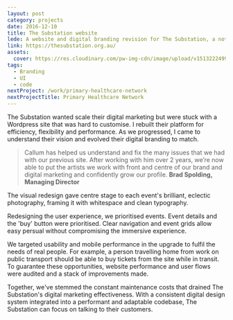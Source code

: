 ```yaml
---
layout: post
category: projects
date: 2016-12-10
title: The Substation website
lede: A website and digital branding revision for The Substation, a not-for-profit arts centre in Melbourne, Australia.
link: https://thesubstation.org.au/
assets: 
  cover: https://res.cloudinary.com/pw-img-cdn/image/upload/v1513222499/okok/thesubstation-hero-THIS_baprpq.jpg
tags: 
  - Branding
  - UI
  - code
nextProject: /work/primary-healthcare-network
nextProjectTitle: Primary Healthcare Network
---
```


The Substation wanted scale their digital marketing but were stuck with a Wordpress site that was hard to customise. I rebuilt their platform for efficiency, flexibility and performance. As we progressed, I came to understand their vision and evolved their digital branding to match.

> Callum has helped us understand and fix the many issues that we had with our previous site. After working with him over 2 years, we’re now able to put the artists we work with front and centre of our brand and digital marketing and confidently grow our profile. **Brad Spolding, Managing Director**

<Media ratio="3548/5742" image="https://res.cloudinary.com/pw-img-cdn/image/upload/v1516954565/okok/thesubstation-artists.png" />

The visual redesign gave centre stage to each event's brilliant, eclectic photography, framing it with whitespace and clean typography.

Redesigning the user experience, we prioritised events. Event details and the 'buy' button were prioritised. Clear navigation and event grids allow easy persual without compromising the immersive experience.

<!-- @[MarkdownMovie](laptop frame src="/images/thesubstation-video-desktop-events.mp4") -->

<MediaVideo iphone src="286999966" />

We targeted usability and mobile performance in the upgrade to fulfil the needs of real people. For example, a person travelling home from work on public transport should be able to buy tickets from the site while in transit. To guarantee these opportunities, website performance and user flows were audited and a stack of improvements made.

<Media frame ratio="3667/2400" image="https://res.cloudinary.com/pw-img-cdn/image/upload/v1513228134/okok/thesubstation-emma-collard.jpg" />


Together, we've stemmed the constant maintenance costs that drained The Substation's digital marketing effectiveness. With a consistent digital design system integrated into a performant and adaptable codebase, The Substation can focus on talking to their customers.

<PostButton link="http://www.thesubstation.org.au/" label="Visit The Substation" />

<script>
import Media from "../../src/components/Media";
import MediaVideo from "../../src/components/MediaVideo";
import PostButton from "../../src/components/PostButton";
export default {
  components: {
    Media,
    MediaVideo,
    PostButton
  }
}
</script>
